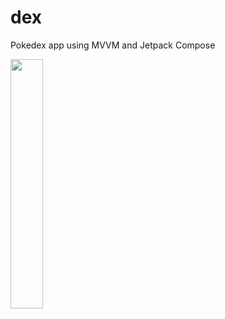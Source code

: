 # dex

Pokedex app using MVVM and Jetpack Compose

<img src="https://user-images.githubusercontent.com/1474359/166657106-231c7bf7-8263-4a75-91f0-d883118dacca.gif" width="32%"/>
